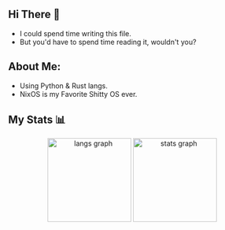 ## Hi There 👋
- I could spend time writing this file.
- But you'd have to spend time reading it, wouldn't you?


## About Me:
- Using Python & Rust langs.
- NixOS is my Favorite Shitty OS ever.


## My Stats 📊
<div align="center">
  <img src="https://github-readme-stats.vercel.app/api/top-langs/?username=terphix&hide_progress=false&hide_border=true&border_radius=10&layout=compact&theme=catppuccin_mocha" height=170 alt="langs graph" />
  
  <img src="https://github-readme-stats.vercel.app/api?username=terphix&show_icons=true&theme=catppuccin_mocha&hide_border=true&border_radius=10&include_all_commits=true&count_private=false" height=170 alt="stats graph" />
</div>

